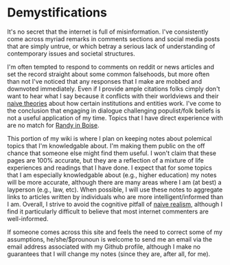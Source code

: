 # Demystifications

It's no secret that the internet is full of misinformation.  I've consistently come across myriad remarks in comments sections and social media posts that are simply untrue, or which betray a serious lack of understanding of contemporary issues and societal structures.

I'm often tempted to respond to comments on reddit or news articles and set the record straight about some common falsehoods, but more often than not I've noticed that any responses that I make are mobbed and downvoted immediately.  Even if I provide ample citations folks cimply don't want to hear what I say because it conflicts with their worldviews and their [naive theories](https://onlinelibrary.wiley.com/doi/10.1002/0470018860.s00520) about how certain institutions and entities work.  I've come to the conclusion that engaging in dialogue challenging populist/folk beliefs is not a useful application of my time.  Topics that I have direct experience with are no match for [Randy in Boise](https://en.wikipedia.org/wiki/Wikipedia:Randy_in_Boise).

This portion of my wiki is where I plan on keeping notes about polemical topics that I'm knowledgable about.  I'm making them public on the off chance that someone else might find them useful.  I won't claim that these pages are 100% accurate, but they are a reflection of a mixture of life experiences and readings that I have done.  I expect that for some topics that I am especially knowledgable about (e.g., higher education) my notes will be more accurate, although there are many areas where I am (at best) a layperson (e.g., law, etc).  When possible, I will use these notes to aggregate links to articles written by individuals who are more intelligent/informed than I am.  Overall, I strive to avoid the cognitive pitfall of [naive realism](https://en.wikipedia.org/wiki/Na%C3%AFve_realism_(psychology)), although I find it particularly difficult to believe that most internet commenters are well-informed.

If someone comes across this site and feels the need to correct some of my assumptions, he/she/$prounoun is welcome to send me an email via the email address associated with my Github profile, although I make no guarantees that I will change my notes (since they are, after all, for me).
